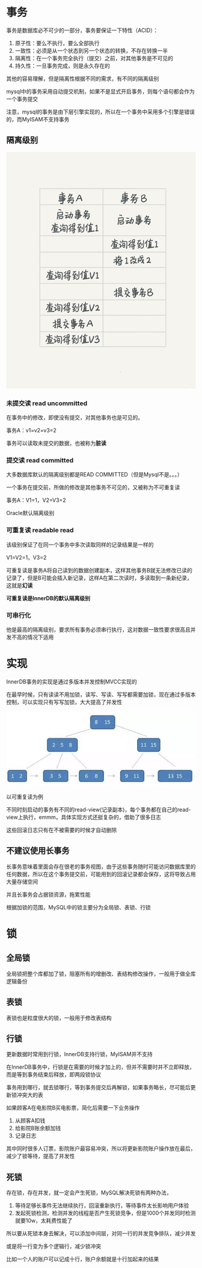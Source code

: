 # 事务
事务是数据库必不可少的一部分，事务要保证一下特性（ACID）：

1. 原子性：要么不执行，要么全部执行
2. 一致性：必须是从一个状态到另一个状态的转换，不存在转换一半
3. 隔离性：在一个事务完全执行（提交）之前，对其他事务是不可见的
4. 持久性：一旦事务完成，则是永久存在的

其他的容易理解，但是隔离性根据不同的需求，有不同的隔离级别

mysql中的事务采用自动提交机制，如果不是显式开启事务，则每个语句都会作为一个事务提交

注意，mysql的事务是由下层引擎实现的，所以在一个事务中采用多个引擎是错误的，而MyISAM不支持事务

## 隔离级别
![](imgs/4.png)

### 未提交读 read uncommitted
在事务中的修改，即使没有提交，对其他事务也是可见的。

事务A：v1=v2=v3=2

事务可以读取未提交的数据，也被称为**脏读**

### 提交读 read committed
大多数据库默认的隔离级别都是READ COMMITTED（但是Mysql不是。。。）

一个事务在提交前，所做的修改是其他事务不可见的，又被称为不可重复读

事务A：V1=1，V2=V3=2

Oracle默认隔离级别

### 可重复读 readable read
该级别保证了在同一个事务中多次读取同样的记录结果是一样的

V1=V2=1，V3=2

可重复读是事务A将自己读到的数据创建副本，这样其他事务B就无法修改已读的记录了，但是B可能会插入新记录，这样A在第二次读时，多读取到一条新纪录，这就是**幻读**

**可重复读是InnerDB的默认隔离级别**

### 可串行化
他是最高的隔离级别，要求所有事务必须串行执行，这对数据一致性要求很高且并发不高的情况下适用


# 实现
InnerDB事务的实现是通过多版本并发控制MVCC实现的

在最早时候，只有读读不用加锁，读写、写读、写写都需要加锁，现在通过多版本控制，可以实现只有写写加锁，大大提高了并发性

![](imgs/5.png)

以可重复读为例

不同时刻启动的事务有不同的read-view(记录副本)，每个事务都在自己的read-view上执行，emmm，具体实现方式还挺复杂的，借助了很多日志

这些回滚日志只有在不被需要的时候才自动删除

## 不建议使用长事务
长事务意味着里面会存在很老的事务视图，由于这些事务随时可能访问数据库里的任何数据，所以在这个事务提交前，可能用到的回滚记录都会保存，这将导致占用大量存储空间

并且长事务会占据锁资源，拖累性能

根据加锁的范围，MySQL中的锁主要分为全局锁、表锁、行锁

# 锁
## 全局锁
全局锁把整个库都加了锁，阻塞所有的增删改、表结构修改操作，一般用于做全库逻辑备份

## 表锁
表锁也是粒度很大的锁，一般用于修改表结构

## 行锁
更新数据时常用到行锁，InnerDB支持行锁，MyISAM并不支持

在InnerDB事务中，行锁是在需要的时候才加上的，但并不需要时并不立即释放，而是等到事务结束后释放，即两段锁协议

事务用到哪行，就去锁哪行，等到事务提交后再解锁，如果事务略长，尽可能后更新锁冲突大的表

如果顾客A在电影院B买电影票，简化后需要一下业务操作

1. 从顾客A扣钱
2. 给影院B账余额加钱
3. 记录日志

其中同时很多人订票，影院账户最容易冲突，所以将更新影院账户操作放在最后，减少了锁等待，提高了并发性

## 死锁
存在锁，存在并发，就一定会产生死锁，MySQL解决死锁有两种办法，

1. 等待足够长事件无法继续执行，回滚重新执行，等待事件太长影响用户体验
2. 发起死锁检测，检测并发的线程是否产生死锁竞争，但是1000个并发同时检测就要10w，太耗费性能了

所以要从死锁本身去解决，可以添加中间层，对同一行的并发竞争排队，减少并发

或是将一行变为多个逻辑行，减少锁冲突

比如一个人的账户可以记成十行，账户余额就是十行加起来的结果

